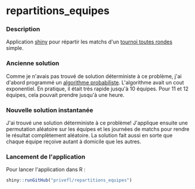 # repartitions_equipes

### Description

Application [shiny](http://shiny.rstudio.com/) pour répartir les matchs d'un [tournoi toutes rondes](https://fr.wikipedia.org/wiki/Tournoi_toutes_rondes) simple.

### Ancienne solution

Comme je n'avais pas trouvé de solution déterministe à ce problème, j'ai d'abord programmé un [algorithme probabiliste](https://fr.wikipedia.org/wiki/Algorithme_probabiliste). 
L'algorithme avait un cout exponentiel. 
En pratique, il était très rapide jusqu'à 10 équipes. Pour 11 et 12 équipes, cela pouvait prendre jusqu'à une heure.

### Nouvelle solution instantanée

J'ai trouvé une solution déterministe à ce problème! J'applique ensuite une permutation aléatoire sur les équipes et les journées de matchs pour rendre le résultat complètement aléatoire. La solution fait aussi en sorte que chaque équipe reçoive autant à domicile que les autres.

### Lancement de l'application

Pour lancer l'application dans R :
```r
shiny::runGitHub("privefl/repartitions_equipes")
```
